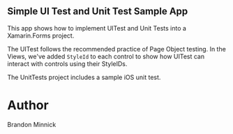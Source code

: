 ## Simple UI Test and Unit Test Sample App
This app shows how to implement UITest and Unit Tests into a Xamarin.Forms project.

The UITest follows the recommended practice of Page Object testing. In the Views, we've added `StyleId` to each control to show how UITest can interact with controls using their StyleIDs.

The UnitTests project includes a sample iOS unit test.

Author
===
Brandon Minnick
